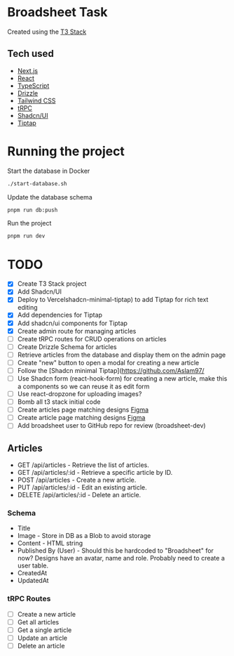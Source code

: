 # Broadsheet Task

Created using the [T3 Stack](https://create.t3.gg/)

## Tech used

- [Next.js](https://nextjs.org)
- [React](https://reactjs.org)
- [TypeScript](https://typescriptlang.org)
- [Drizzle](https://orm.drizzle.team)
- [Tailwind CSS](https://tailwindcss.com)
- [tRPC](https://trpc.io)
- [Shadcn/UI](https://ui.shadcn.com)
- [Tiptap](https://tiptap.dev)

# Running the project

Start the database in Docker

```bash
./start-database.sh
```

Update the database schema

```bash
pnpm run db:push
```

Run the project

```bash
pnpm run dev
```

# TODO

- [x] Create T3 Stack project
- [x] Add Shadcn/UI
- [x] Deploy to Vercelshadcn-minimal-tiptap) to add Tiptap for rich text editing
- [x] Add dependencies for Tiptap
- [x] Add shadcn/ui components for Tiptap
- [x] Create admin route for managing articles
- [ ] Create tRPC routes for CRUD operations on articles
- [ ] Create Drizzle Schema for articles
- [ ] Retrieve articles from the database and display them on the admin page
- [ ] Create "new" button to open a modal for creating a new article
- [ ] Follow the [Shadcn minimal Tiptap](https://github.com/Aslam97/
- [ ] Use Shadcn form (react-hook-form) for creating a new article, make this a components so we can reuse it as edit form
- [ ] Use react-dropzone for uploading images?
- [ ] Bomb all t3 stack initial code
- [ ] Create articles page matching designs [Figma](<https://www.figma.com/design/PKspHMoAzVZ3GZLH6TVn3f/Fullstack-Developer-(Frontend)-Technical-Task?node-id=0-1&p=f&t=lMXAT3d2vsejAdoh-0>)
- [ ] Create article page matching designs [Figma](<https://www.figma.com/design/PKspHMoAzVZ3GZLH6TVn3f/Fullstack-Developer-(Frontend)-Technical-Task?node-id=0-1&p=f&t=lMXAT3d2vsejAdoh-0>)
- [ ] Add broadsheet user to GitHub repo for review (broadsheet-dev)

## Articles

- GET /api/articles - Retrieve the list of articles.
- GET /api/articles/:id - Retrieve a specific article by ID.
- POST /api/articles - Create a new article.
- PUT /api/articles/:id - Edit an existing article.
- DELETE /api/articles/:id - Delete an article.

### Schema

- Title
- Image - Store in DB as a Blob to avoid storage
- Content - HTML string
- Published By (User) - Should this be hardcoded to "Broadsheet" for now? Designs have an avatar, name and role. Probably need to create a user table.
- CreatedAt
- UpdatedAt

### tRPC Routes

- [ ] Create a new article
- [ ] Get all articles
- [ ] Get a single article
- [ ] Update an article
- [ ] Delete an article

